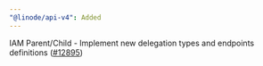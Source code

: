 ```yaml
---
"@linode/api-v4": Added
---
```


IAM Parent/Child - Implement new delegation types and endpoints definitions ([#12895](https://github.com/linode/manager/pull/12895))

